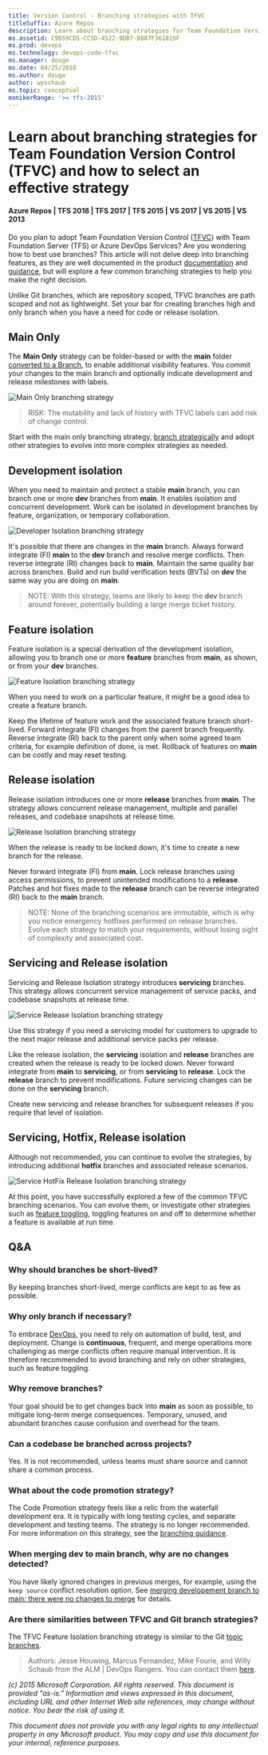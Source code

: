 ```yaml
---
title: Version Control - Branching strategies with TFVC
titleSuffix: Azure Repos
description: Learn about branching strategies for Team Foundation Version Control (TFVC) and how to select an effective strategy
ms.assetid: C9659CD5-CC5D-4522-9DB7-B887F361819F
ms.prod: devops
ms.technology: devops-code-tfvc 
ms.manager: douge
ms.date: 04/25/2018
ms.author: douge
author: wpschaub
ms.topic: conceptual
monikerRange: '>= tfs-2015'
---
```



# Learn about branching strategies for Team Foundation Version Control (TFVC) and how to select an effective strategy
#### Azure Repos | TFS 2018 | TFS 2017 | TFS 2015 | VS 2017 | VS 2015 | VS 2013

Do you plan to adopt Team Foundation Version Control ([TFVC](index.md)) with Team Foundation Server (TFS) or Azure DevOps Services? Are you wondering how to best use branches? This article will not delve deep into branching features, as they are well documented in the product [documentation](use-branches-isolate-risk-team-foundation-version-control.md) and [guidance](https://blogs.msdn.microsoft.com/visualstudioalmrangers/2015/04/22/library-of-tooling-and-guidance-solutions-aka-msvsarsolutions/), but will explore a few common branching strategies to help you make the right decision.

Unlike Git branches, which are repository scoped, TFVC branches are path scoped and not as lightweight. Set your bar for creating branches high and only branch when you have a need for code or release isolation.

## Main Only

The **Main Only** strategy can be folder-based or with the **main** folder [converted to a Branch](branch-folders-files.md), to enable additional visibility features. You commit your changes to the main branch and optionally indicate development and release milestones with labels.

![Main Only branching strategy](./_img/branching-strategies-with-tfvc/branching-scenarios-main-only.png)

> RISK: The mutability and lack of history with TFVC labels can add risk of change control.

Start with the main only branching strategy, [branch strategically](branch-strategically.md) and adopt other strategies to evolve into more complex strategies as needed.

## Development isolation
When you need to maintain and protect a stable **main** branch, you can branch one or more **dev** branches from **main**. It enables isolation and concurrent development. Work can be isolated in development branches by feature, organization, or temporary collaboration.

![Developer Isolation branching strategy](./_img/branching-strategies-with-tfvc/branching-scenarios-developer-isolation.png)

It's possible that there are changes in the **main** branch. Always forward integrate (FI) **main** to the **dev** branch and resolve merge conflicts. Then reverse integrate (RI) changes back to **main**. Maintain the same quality bar across branches. Build and run build verification tests (BVTs) on **dev** the same way you are doing on **main**.

> NOTE: With this strategy, teams are likely to keep the **dev** branch around forever, potentially building a large merge ticket history.

## Feature isolation

Feature isolation is a special derivation of the development isolation, allowing you to branch one or more **feature** branches from **main**, as shown, or from your **dev** branches. 

![Feature Isolation branching strategy](./_img/branching-strategies-with-tfvc/Branching-Scenarios-Feature-Isolation.png)

When you need to work on a particular feature, it might be a good idea to create a feature branch.

Keep the lifetime of feature work and the associated feature branch short-lived. Forward integrate (FI) changes from the parent branch frequently. Reverse integrate (RI) back to the parent only when some agreed team criteria, for example definition of done, is met. Rollback of features on **main** can be costly and may reset testing.

## Release isolation

Release isolation introduces one or more **release** branches from **main**. The strategy allows concurrent release management, multiple and parallel releases, and codebase snapshots at release time.

![Release Isolation branching strategy](./_img/branching-strategies-with-tfvc/branching-scenarios-release-isolation.png)

When the release is ready to be locked down, it's time to create a new branch for the release.

Never forward integrate (FI) from **main**. Lock release branches using access permissions, to prevent unintended modifications to a **release**. Patches and hot fixes made to the **release** branch can be reverse integrated (RI) back to the **main** branch.

> NOTE: None of the branching scenarios are immutable, which is why you notice emergency hotfixes performed on release branches. Evolve each strategy to match your requirements, without losing sight of complexity and associated cost.

## Servicing and Release isolation

Servicing and Release Isolation strategy introduces **servicing** branches. This strategy allows concurrent service management of service packs, and codebase snapshots at release time.

![Service Release Isolation branching strategy](./_img/branching-strategies-with-tfvc/branching-scenarios-service-release-isolation.png)

Use this strategy if you need a servicing model for customers to upgrade to the next major release and additional service packs per release.

Like the release isolation, the **servicing** isolation and **release** branches are created when the release is ready to be locked down. Never forward integrate from **main** to **servicing**, or from **servicing** to **release**. Lock the **release** branch to prevent modifications. Future servicing changes can be done on the **servicing** branch.

Create new servicing and release branches for subsequent releases if you require that level of isolation.

## Servicing, Hotfix, Release isolation

Although not recommended, you can continue to evolve the strategies, by introducing additional **hotfix** branches and associated release scenarios.

![Service HotFix Release Isolation branching strategy](./_img/branching-strategies-with-tfvc/branching-scenarios-service-hotfix-release-isolation.png)

At this point, you have successfully explored a few of the common TFVC branching scenarios. You can evolve them, or investigate other strategies such as [feature toggling](https://msdn.microsoft.com/magazine/dn683796.aspx), toggling features on and off to determine whether a feature is available at run time.

## Q&A

### Why should branches be short-lived?

By keeping branches short-lived,  merge conflicts are kept to as few as possible. 

### Why only branch if necessary?

To embrace [DevOps](http://aka.ms/devops), you need to rely on automation of build, test, and deployment. Change is **continuous**, frequent, and merge operations more challenging as merge conflicts often require manual intervention. It is therefore recommended to avoid branching and rely on other strategies, such as feature toggling.

### Why remove branches?

Your goal should be to get changes back into **main** as soon as possible, to mitigate long-term merge consequences. Temporary, unused, and abundant branches cause confusion and overhead for the team.

### Can a codebase be branched across projects?

Yes. It is not recommended, unless teams must share source and cannot share a common process.

### What about the code promotion strategy?

The Code Promotion strategy feels like a relic from the waterfall development era. It is typically with long testing cycles, and separate development and testing teams. The strategy is no longer recommended. For more information on this strategy, see the [branching guidance](https://blogs.msdn.microsoft.com/visualstudioalmrangers/2015/04/22/library-of-tooling-and-guidance-solutions-aka-msvsarsolutions/). 

### When merging **dev** to **main** branch, why are no changes detected?

You have likely ignored changes in previous merges, for example, using the `keep source` conflict resolution option. See [merging developement branch to main: there were no changes to merge](http://stackoverflow.com/questions/27590388/merging-developement-branch-to-main-there-were-no-changes-to-merge) for details.

### Are there similarities between TFVC and Git branch strategies?

The TFVC Feature Isolation branching strategy is similar to the Git [topic branches](http://www.git-scm.com/book/en/v2/Git-Branching-Branching-Workflows#Topic-Branches).

> Authors: Jesse Houwing, Marcus Fernandez, Mike Fourie, and Willy Schaub from the ALM | DevOps Rangers. You can contact them [here](https://github.com/ALM-Rangers/Guidance).
 
*(c) 2015 Microsoft Corporation. All rights reserved. This document is
provided "as-is." Information and views expressed in this document,
including URL and other Internet Web site references, may change without
notice. You bear the risk of using it.*

*This document does not provide you with any legal rights to any
intellectual property in any Microsoft product. You may copy and use
this document for your internal, reference purposes.*

